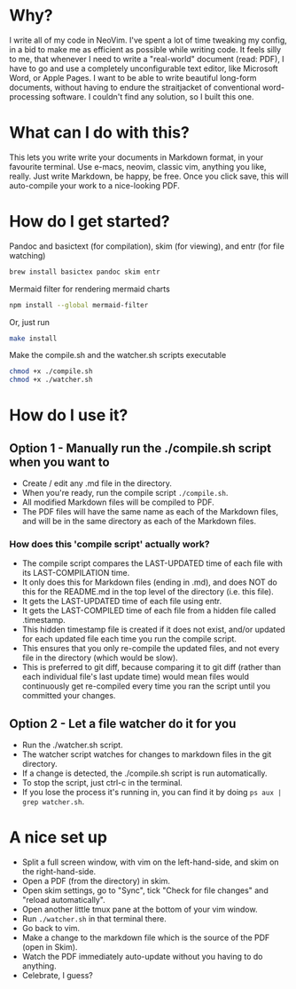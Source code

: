 
# Why?

I write all of my code in NeoVim. I've spent a lot of time tweaking my config, in a bid to make me as efficient as possible while writing code. It feels silly to me, that whenever I need to write a "real-world" document (read: PDF), I have to go and use a completely unconfigurable text editor, like Microsoft Word, or Apple Pages. I want to be able to write beautiful long-form documents, without having to endure the straitjacket of conventional word-processing software. I couldn't find any solution, so I built this one.

# What can I do with this?

This lets you write write your documents in Markdown format, in your favourite terminal. Use e-macs, neovim, classic vim, anything you like, really. Just write Markdown, be happy, be free. Once you click save, this will auto-compile your work to a nice-looking PDF. 

# How do I get started?

Pandoc and basictext (for compilation), skim (for viewing), and entr (for file watching)
```zsh
brew install basictex pandoc skim entr
```
Mermaid filter for rendering mermaid charts
```zsh
npm install --global mermaid-filter
```

Or, just run
```zsh
make install
```

Make the compile.sh and the watcher.sh scripts executable
```zsh
chmod +x ./compile.sh
chmod +x ./watcher.sh
```

# How do I use it?

## Option 1 - Manually run the ./compile.sh script when you want to

- Create / edit any .md file in the directory.
- When you're ready, run the compile script `./compile.sh`.
- All modified Markdown files will be compiled to PDF.
- The PDF files will have the same name as each of the Markdown files, and will
  be in the same directory as each of the Markdown files.

### How does this 'compile script' actually work?

- The compile script compares the LAST-UPDATED time of each file with its
  LAST-COMPILATION time.
- It only does this for Markdown files (ending in .md), and does NOT do this
  for the README.md in the top level of the directory (i.e. this file).
- It gets the LAST-UPDATED time of each file using entr.
- It gets the LAST-COMPILED time of each file from a hidden file called
  <FILENAME>.timestamp.
- This hidden timestamp file is created if it does not exist, and/or updated
  for each updated file each time you run the compile script.
- This ensures that you only re-compile the updated files, and not every file
  in the directory (which would be slow).
- This is preferred to git diff, because comparing it to git diff (rather than
  each individual file's last update time) would mean files would continuously
  get re-compiled every time you ran the script until you committed your changes. 

## Option 2 - Let a file watcher do it for you 

- Run the ./watcher.sh script. 
- The watcher script watches for changes to markdown files in the git directory.
- If a change is detected, the ./compile.sh script is run automatically.
- To stop the script, just ctrl-c in the terminal.
- If you lose the process it's running in, you can find it by doing `ps aux |
  grep watcher.sh`. 


# A nice set up

- Split a full screen window, with vim on the left-hand-side, and skim on the right-hand-side.
- Open a PDF (from the directory) in skim.
- Open skim settings, go to "Sync", tick "Check for file changes" and "reload automatically". 
- Open another little tmux pane at the bottom of your vim window.
- Run `./watcher.sh` in that terminal there.
- Go back to vim.
- Make a change to the markdown file which is the source of the PDF (open in Skim).
- Watch the PDF immediately auto-update without you having to do anything.
- Celebrate, I guess?
